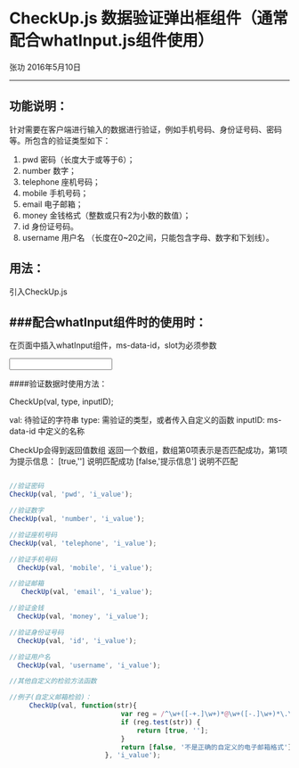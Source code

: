 # CheckUp.js 数据验证弹出框组件（通常配合whatInput.js组件使用）
张功 2016年5月10日

---
## 功能说明：
针对需要在客户端进行输入的数据进行验证，例如手机号码、身份证号码、密码等。所包含的验证类型如下：
1. pwd  密码（长度大于或等于6）；
2. number 数字；
3. telephone 座机号码；
4. mobile 手机号码；
5. email 电子邮箱；
6. money 金钱格式（整数或只有2为小数的数值）；
7. id 身份证号码。
8. username 用户名 （长度在0~20之间，只能包含字母、数字和下划线）。

## 用法：
引入CheckUp.js


###配合whatInput组件时的使用时：
-----------------------------------------
在页面中插入whatInput组件，ms-data-id，slot为必须参数
 <div style="width: 316px;">
        <tsy:input ms-data-id="'i_value'">
            <input slot="core" class="tsy-input tsy-input-md">
        </tsy:input>
 </div>

####验证数据时使用方法：


 CheckUp(val, type, inputID);

 val: 待验证的字符串
 type: 需验证的类型，或者传入自定义的函数
 inputID: ms-data-id 中定义的名称

 CheckUp会得到返回值数组
 返回一个数组，数组第0项表示是否匹配成功，第1项为提示信息：
 [true,''] 说明匹配成功
 [false,'提示信息'] 说明不匹配

```javascript

//验证密码
CheckUp(val, 'pwd', 'i_value');

//验证数字
CheckUp(val, 'number', 'i_value');

//验证座机号码
CheckUp(val, 'telephone', 'i_value');

//验证手机号码
  CheckUp(val, 'mobile', 'i_value');

//验证邮箱
   CheckUp(val, 'email', 'i_value');

//验证金钱
  CheckUp(val, 'money', 'i_value');

//验证身份证号码
  CheckUp(val, 'id', 'i_value');

//验证用户名
  CheckUp(val, 'username', 'i_value');

//其他自定义的检验方法函数

//例子(自定义邮箱检验)：
     CheckUp(val, function(str){
                            var reg = /^\w+([-+.]\w+)*@\w+([-.]\w+)*\.\w+([-.]\w+)*$/;
                            if (reg.test(str)) {
                                return [true, ''];
                            }
                            return [false, '不是正确的自定义的电子邮箱格式'];
                        }, 'i_value');



```